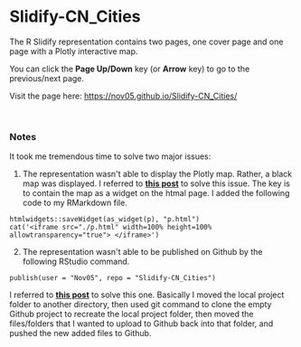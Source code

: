 # Slidify-CN_Cities

The R Slidify representation contains two pages, one cover page and one page with a Plotly interactive map. 

You can click the **Page Up/Down** key (or **Arrow** key) to go to the previous/next page.

Visit the page here: https://nov05.github.io/Slidify-CN_Cities/

<br>

### Notes

It took me tremendous time to solve two major issues:

1. The representation wasn't able to display the Plotly map. Rather, a black map was displayed. I referred to **[this post]( https://stackoverflow.com/questions/34860207/adjust-the-size-of-plotly-charts-in-slidify)** to solve this issue. The key is to contain the map as a widget on the htmal page. I added the following code to my RMarkdown file.
```
htmlwidgets::saveWidget(as_widget(p), "p.html")
cat('<iframe src="./p.html" width=100% height=100% allowtransparency="true"> </iframe>')
```

2. The representation wasn't able to be published on Github by the following RStudio command. 
```
publish(user = "Nov05", repo = "Slidify-CN_Cities")
```
I referred to **[this post](https://stackoverflow.com/questions/23145621/how-to-publish-pages-on-github)** to solve this one. Basically I moved the local project folder to another directory, then used git command to clone the empty Github project to recreate the local project folder, then moved the files/folders that I wanted to upload to Github back into that folder, and pushed the new added files to Github.

  

